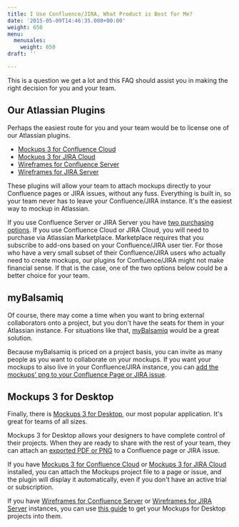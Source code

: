 ```yaml
---
title: I Use Confluence/JIRA, What Product is Best for Me?
date: '2015-05-09T14:46:35.000+00:00'
weight: 650
menu:
  menusales:
    weight: 650
draft: ''

---
```


This is a question we get a lot and this FAQ should assist you in making the right decision for you and your team.

## Our Atlassian Plugins

Perhaps the easiest route for you and your team would be to license one of our Atlassian plugins.

* [Mockups 3 for Confluence Cloud](https://marketplace.atlassian.com/plugins/com.balsamiq.mockups.confluence/cloud/overview)
* [Mockups 3 for JIRA Cloud](https://marketplace.atlassian.com/plugins/com.balsamiq.mockups.jira/cloud/overview)
* [Wireframes for Confluence Server](https://marketplace.atlassian.com/plugins/com.balsamiq.confluence.plugins.mockups)
* [Wireframes for JIRA Server](https://marketplace.atlassian.com/plugins/com.balsamiq.jira.plugins.mockups)

These plugins will allow your team to attach mockups directly to your Confluence pages or JIRA issues, without any fuss. Everything is built in, so your team never has to leave your Confluence/JIRA instance. It's the easiest way to mockup in Atlassian.

If you use Confluence Server or JIRA Server you have [two purchasing options](/sales/marketplace/#what-are-the-pros-and-cons-of-buying-my-server-plugin-license-from-balsamiq).  If you use Confluence Cloud or JIRA Cloud, you will need to purchase via Atlassian Marketplace. Marketplace requires that you subscribe to add-ons based on your Confluence/JIRA user tier.  For those who have a very small subset of their Confluence/JIRA users who actually need to create mockups, our plugins for Confluence/JIRA might not make financial sense.  If that is the case, one of the two options below could be a better choice for your team.

## myBalsamiq

Of course, there may come a time when you want to bring external collaborators onto a project, but you don't have the seats for them in your Atlassian instance. For situations like that, [myBalsamiq](https://balsamiq.com/products/mockups/mybalsamiq/) would be a great solution.

Because myBalsamiq is priced on a project basis, you can invite as many people as you want to collaborate on your mockups. If you want your mockups to also live in your Confluence/JIRA instance, you can [add the mockups' png to your Confluence Page or JIRA issue](/mybalsamiq/mybandatlassian/).


## Mockups 3 for Desktop

Finally, there is [Mockups 3 for Desktop](https://balsamiq.com/products/mockups/), our most popular application. It's great for teams of all sizes.

Mockups 3 for Desktop allows your designers to have complete control of their projects. When they are ready to share with the rest of your team, they can attach an [exported PDF or PNG](https://docs.balsamiq.com/desktop/exporting/) to a Confluence page or JIRA issue.

If you have [Mockups 3 for Confluence Cloud](https://marketplace.atlassian.com/plugins/com.balsamiq.mockups.confluence/cloud/overview) or [Mockups 3 for JIRA Cloud](https://marketplace.atlassian.com/plugins/com.balsamiq.mockups.jira/cloud/overview) installed, you can attach the Mockups project file to a page or issue, and the plugin will display it automatically, even if you don't have an active trial or subscription.

If you have [Wireframes for Confluence Server](https://marketplace.atlassian.com/plugins/com.balsamiq.confluence.plugins.mockups) or [Wireframes for JIRA Server](https://marketplace.atlassian.com/plugins/com.balsamiq.jira.plugins.mockups) instances, you can use [this guide](/plugins/b3andatlassian/) to get your Mockups for Desktop projects into them.
